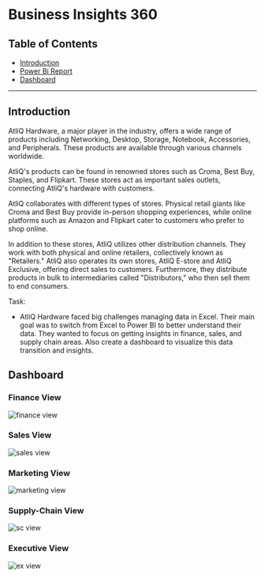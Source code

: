 # Business Insights 360

## Table of Contents

- [Introduction](#Introduction)
- [Power Bi Report](https://www.novypro.com/project/business-insights-360-122)
- [Dashboard](#Dashboard)

***

## Introduction
AtliQ Hardware, a major player in the industry, offers a wide range of products including Networking, Desktop, Storage, Notebook, Accessories, and Peripherals. These products are available through various channels worldwide.

AtliQ's products can be found in renowned stores such as Croma, Best Buy, Staples, and Flipkart. These stores act as important sales outlets, connecting AtliQ's hardware with customers.

AtliQ collaborates with different types of stores. Physical retail giants like Croma and Best Buy provide in-person shopping experiences, while online platforms such as Amazon and Flipkart cater to customers who prefer to shop online.

In addition to these stores, AtliQ utilizes other distribution channels. They work with both physical and online retailers, collectively known as "Retailers." AtliQ also operates its own stores, AtliQ E-store and AtliQ Exclusive, offering direct sales to customers. Furthermore, they distribute products in bulk to intermediaries called "Distributors," who then sell them to end consumers.

Task:
- AtliQ Hardware faced big challenges managing data in Excel. Their main goal was to switch from Excel to Power BI to better understand their data. 
They wanted to focus on getting insights in finance, sales, and supply chain areas. Also create a dashboard to visualize this data transition and insights.

## Dashboard
### Finance View
![finance view](https://github.com/nabyendukuiti/Business-insight-360/assets/140970847/85734368-cf33-4a35-bf8e-2e3b42c42b6d)

### Sales View
![sales view](https://github.com/nabyendukuiti/Business-insight-360/assets/140970847/ffb05f1c-31b4-4ac1-b03b-fede62c3bd87)

### Marketing View
![marketing view](https://github.com/nabyendukuiti/Business-insight-360/assets/140970847/4eed0047-8c6b-4080-9cbb-ce289759bc92)

### Supply-Chain View
![sc view](https://github.com/nabyendukuiti/Business-insight-360/assets/140970847/fd9b2cc8-1606-4fe9-8fd7-e5e5ffc1694e)

### Executive View
![ex view](https://github.com/nabyendukuiti/Business-insight-360/assets/140970847/057ee4b8-a64e-4636-ae6c-601851b14088)

